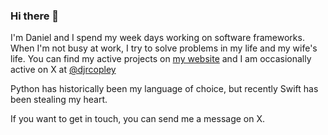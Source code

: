 ### Hi there 👋

I'm Daniel and I spend my week days working on software frameworks. When I'm not busy at work, I try to solve problems in my life and my wife's life. You can find my active projects on [my website](https://daniel.copley.dev) and I am occasionally active on X at [@djrcopley](https://twitter.com/djrcopley)

Python has historically been my language of choice, but recently Swift has been stealing my heart.

If you want to get in touch, you can send me a message on X.
